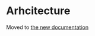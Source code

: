 Arhcitecture
============

Moved to [the new documentation](https://documentation.simplicite.io/documentation/architecture)